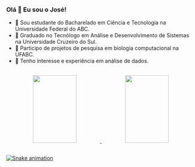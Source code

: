 ### Olá 👋 Eu sou o José!

- 🔭 Sou estudante do Bacharelado em Ciência e Tecnologia na Universidade Federal do ABC.
- 🌱 Graduado no Tecnólogo em Análise e Desenvolvimento de Sistemas na Universidade Cruzeiro do Sul.
- 👯 Participo de projetos de pesquisa em biologia computacional na UFABC.
- 🤔 Tenho interesse e experiência em análise de dados.
  
##

<div align="center">
  <a href="https://github.com/jose-amorim">
  <img height="180em" width="48%" src="https://github-readme-stats.vercel.app/api?username=jose-amorim&show_icons=true&theme=radical&include_all_commits=true&count_private=true"/>
  <img height="180em" width="48%" src="https://github-readme-stats.vercel.app/api/top-langs/?username=jose-amorim&layout=compact&langs_count=7&theme=radical"/>
</div>

##

![Snake animation](https://github.com/jose-amorim/jose-amorim/blob/output/github-contribution-grid-snake.svg)
